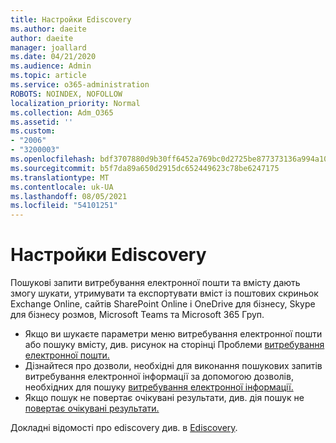 ```yaml
---
title: Настройки Ediscovery
ms.author: daeite
author: daeite
manager: joallard
ms.date: 04/21/2020
ms.audience: Admin
ms.topic: article
ms.service: o365-administration
ROBOTS: NOINDEX, NOFOLLOW
localization_priority: Normal
ms.collection: Adm_O365
ms.assetid: ''
ms.custom:
- "2006"
- "3200003"
ms.openlocfilehash: bdf3707880d9b30ff6452a769bc0d2725be877373136a994a108e92d56d7b577
ms.sourcegitcommit: b5f7da89a650d2915dc652449623c78be6247175
ms.translationtype: MT
ms.contentlocale: uk-UA
ms.lasthandoff: 08/05/2021
ms.locfileid: "54101251"
---
```

# <a name="ediscovery-settings"></a>Настройки Ediscovery

Пошукові запити витребування електронної пошти та вмісту дають змогу шукати, утримувати та експортувати вміст із поштових скриньок Exchange Online, сайтів SharePoint Online і OneDrive для бізнесу, Skype для бізнесу розмов, Microsoft Teams та Microsoft 365 Груп.

- Якщо ви шукаєте параметри меню витребування електронної пошти або пошуку вмісту, див. рисунок на сторінці Проблеми [витребування електронної пошти.](https://docs.microsoft.com/alchemyinsights/ediscovery-issues)
- Дізнайтеся про дозволи, необхідні для виконання пошукових запитів витребування електронної інформації за допомогою дозволів, необхідних для пошуку [витребування електронної інформації.](https://docs.microsoft.com/alchemyinsights/permissions-required-for-ediscovery-searches)
- Якщо пошук не повертає очікувані результати, див. дія пошук не [повертає очікувані результати.](https://docs.microsoft.com/alchemyinsights/search-not-returning-expected-results)

Докладні відомості про ediscovery див. в [Ediscovery](https://docs.microsoft.com/microsoft-365/compliance/ediscovery).
